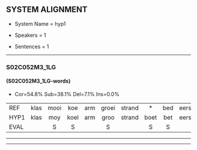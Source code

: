 
## SYSTEM ALIGNMENT

- System Name = hyp1

- Speakers = 1

- Sentences = 1

---

### S02C052M3_1LG

#### (S02C052M3_1LG-words)

- Cor=54.8%	Sub=38.1%	Del=7.1%	Ins=0.0%

|  |  |  |  |  |  |  |  |  |  |  |  |  |  |  |  |  |  |  |  |  |  |  |  |  |  |  |  |  |  |  |  |  |  |  |  |  |  |  |  |  |  |  |
|:--- |:---:|:---:|:---:|:---:|:---:|:---:|:---:|:---:|:---:|:---:|:---:|:---:|:---:|:---:|:---:|:---:|:---:|:---:|:---:|:---:|:---:|:---:|:---:|:---:|:---:|:---:|:---:|:---:|:---:|:---:|:---:|:---:|:---:|:---:|:---:|:---:|:---:|:---:|:---:|:---:|:---:|:---:|
| REF | klas | mooi | koe | arm | groei | strand | * | bed | eerst | voor | draai | sjaal | herfst | duur | straat | leeuw | clown | hoek | krant | hout | vriend | gauw | * | chips | groen | feest | reis | jas | huis | paard | vijf | muts | nieuw | kind | bang | oog | zacht | schoen | plas | neus | knoop | plank |
| HYP1 | klas | moy | koel | arm | groo | strand | boet | bet | eerst | vor | dri | shal | herfst | duur | straat | leeuw | klown | hoek | krant | hout |  | vreend | gouw | chips | groen | feest |  |  | reijsgas | hrspert | vijf | muts | nieuw | kind | bank | oog | zacht | schoen | plas | nes | op | plank |
| EVAL |  | S | S |  | S |  | S | S |  | S | S | S |  |  |  |  | S |  |  |  | D | S | S |  |  |  | D | D | S | S |  |  |  |  | S |  |  |  |  | S | S |  |
---

---
